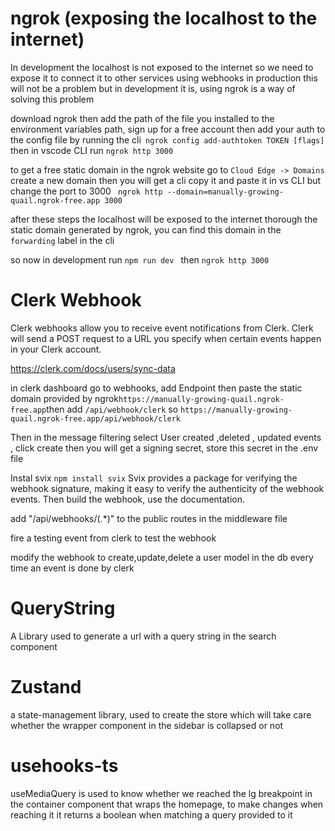 # ngrok (exposing the localhost to the internet)

In development the localhost is not exposed to the internet so we need to expose it to connect it to other services using webhooks
in production this will not be a problem but in development it is,
using ngrok is a way of solving this problem

download ngrok then add the path of the file you installed to the environment variables path, sign up for a free account then add your auth to the config file by running the cli` ngrok config add-authtoken TOKEN [flags]`
then in vscode CLI run `ngrok http 3000`

to get a free static domain in the ngrok website go to `Cloud Edge -> Domains `create a new domain then you will get a cli copy it and paste it in vs CLI but change the port to 3000
` ngrok http --domain=manually-growing-quail.ngrok-free.app 3000`

after these steps the localhost will be exposed to the internet thorough the static domain generated by ngrok, you can find this domain in the `forwarding` label in the cli

so now in development run `npm run dev ` then `ngrok http 3000`

# Clerk Webhook

Clerk webhooks allow you to receive event notifications from Clerk. Clerk will send a POST request to a URL you specify when certain events happen in your Clerk account.

https://clerk.com/docs/users/sync-data

in clerk dashboard go to webhooks, add Endpoint then paste the static domain provided by ngrok`https://manually-growing-quail.ngrok-free.app`then add `/api/webhook/clerk` so `https://manually-growing-quail.ngrok-free.app/api/webhook/clerk`

Then in the message filtering select User created ,deleted , updated events , click create then you will get a signing secret, store this secret in the .env file

Instal svix `npm install svix`
Svix provides a package for verifying the webhook signature, making it easy to verify the authenticity of the webhook events.
Then build the webhook, use the documentation.

add "/api/webhooks/(.\*)" to the public routes in the middleware file

fire a testing event from clerk to test the webhook

modify the webhook to create,update,delete a user model in the db every time an event is done by clerk

# QueryString

A Library used to generate a url with a query string in the search component

# Zustand

a state-management library, used to create the store which will take care whether the wrapper component in the sidebar is collapsed or not

# usehooks-ts

useMediaQuery is used to know whether we reached the lg breakpoint in the container component that wraps the homepage, to make changes when reaching it
it returns a boolean when matching a query provided to it
